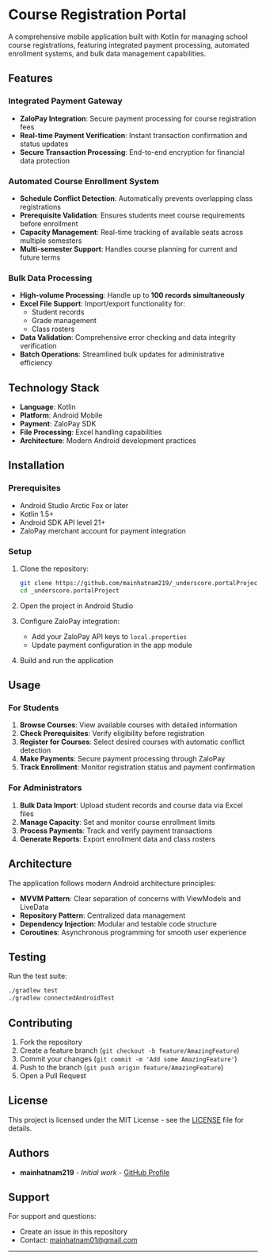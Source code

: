 # Course Registration Portal

A comprehensive mobile application built with Kotlin for managing school course registrations, featuring integrated payment processing, automated enrollment systems, and bulk data management capabilities.

## Features

### Integrated Payment Gateway
- **ZaloPay Integration**: Secure payment processing for course registration fees
- **Real-time Payment Verification**: Instant transaction confirmation and status updates
- **Secure Transaction Processing**: End-to-end encryption for financial data protection

### Automated Course Enrollment System
- **Schedule Conflict Detection**: Automatically prevents overlapping class registrations
- **Prerequisite Validation**: Ensures students meet course requirements before enrollment
- **Capacity Management**: Real-time tracking of available seats across multiple semesters
- **Multi-semester Support**: Handles course planning for current and future terms

### Bulk Data Processing
- **High-volume Processing**: Handle up to **100 records simultaneously**
- **Excel File Support**: Import/export functionality for:
  - Student records
  - Grade management
  - Class rosters
- **Data Validation**: Comprehensive error checking and data integrity verification
- **Batch Operations**: Streamlined bulk updates for administrative efficiency

## Technology Stack

- **Language**: Kotlin
- **Platform**: Android Mobile
- **Payment**: ZaloPay SDK
- **File Processing**: Excel handling capabilities
- **Architecture**: Modern Android development practices

## Installation

### Prerequisites
- Android Studio Arctic Fox or later
- Kotlin 1.5+
- Android SDK API level 21+
- ZaloPay merchant account for payment integration

### Setup
1. Clone the repository:
   ```bash
   git clone https://github.com/mainhatnam219/_underscore.portalProject.git
   cd _underscore.portalProject
   ```

2. Open the project in Android Studio

3. Configure ZaloPay integration:
   - Add your ZaloPay API keys to `local.properties`
   - Update payment configuration in the app module

4. Build and run the application

## Usage

### For Students
1. **Browse Courses**: View available courses with detailed information
2. **Check Prerequisites**: Verify eligibility before registration
3. **Register for Courses**: Select desired courses with automatic conflict detection
4. **Make Payments**: Secure payment processing through ZaloPay
5. **Track Enrollment**: Monitor registration status and payment confirmation

### For Administrators
1. **Bulk Data Import**: Upload student records and course data via Excel files
2. **Manage Capacity**: Set and monitor course enrollment limits
3. **Process Payments**: Track and verify payment transactions
4. **Generate Reports**: Export enrollment data and class rosters

## Architecture

The application follows modern Android architecture principles:

- **MVVM Pattern**: Clear separation of concerns with ViewModels and LiveData
- **Repository Pattern**: Centralized data management
- **Dependency Injection**: Modular and testable code structure
- **Coroutines**: Asynchronous programming for smooth user experience


## Testing

Run the test suite:
```bash
./gradlew test
./gradlew connectedAndroidTest
```

## Contributing

1. Fork the repository
2. Create a feature branch (`git checkout -b feature/AmazingFeature`)
3. Commit your changes (`git commit -m 'Add some AmazingFeature'`)
4. Push to the branch (`git push origin feature/AmazingFeature`)
5. Open a Pull Request

## License

This project is licensed under the MIT License - see the [LICENSE](LICENSE) file for details.

## Authors

- **mainhatnam219** - *Initial work* - [GitHub Profile](https://github.com/mainhatnam219)

## Support

For support and questions:
- Create an issue in this repository
- Contact: mainhatnam01@gmail.com
---

